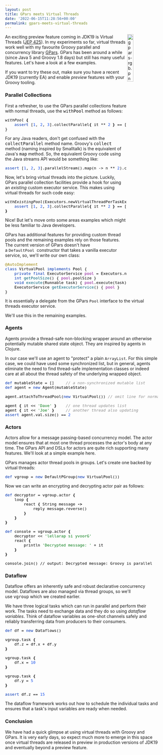 ```yaml
---
layout: post
title: GPars meets Virtual Threads
date: '2022-06-15T11:28:56+00:00'
permalink: gpars-meets-virtual-threads
---
```

<p><img src="https://blogs.apache.org/groovy/mediaresource/52d821d8-f108-48e6-805d-f8fdd514f9ca" style="width: 20%;" align="right" alt="gpars-rgb.png">An exciting preview feature coming in JDK19 is Virtual Threads (<a href="https://openjdk.java.net/jeps/425" target="_blank">JEP 425</a>). In my experiments so far, virtual threads work well with my favourite Groovy parallel and concurrency library <a href="http://gpars.org/" target="_blank">GPars</a>. GPars has been around a while (since Java 5 and Groovy 1.8 days) but still has many useful features. Let's have a look at a few examples.</p><p>If you want to try these out, make sure you have a recent JDK19 (currently EA) and enable <i>preview </i>features with your Groovy tooling.</p>

<h3>Parallel Collections</h3>

<p>First a refresher, to use the GPars parallel collections feature with normal threads, use the
<span style="background-color: #FFFFFF; color: rgb(8, 8, 8); font-family: &quot;JetBrains Mono&quot;, monospace; font-size: 14px;> GParsPool.<span style=" font-style="italic;&quot;">withPool</span> method as follows:
</p>

<pre style="color:#080808;font-family:'JetBrains Mono',monospace;font-size:9.6pt;"><span style="font-style:italic;">withPool </span><span style="font-weight:bold;">{<br></span><span style="font-weight:bold;">    </span><span style="color:#0033b3;">assert </span>[<span style="color:#1750eb;">1</span>, <span style="color:#1750eb;">2</span>, <span style="color:#1750eb;">3</span>].collectParallel<span style="font-weight:bold;">{ </span>it ** <span style="color:#1750eb;">2 </span><span style="font-weight:bold;">} </span>== [<span style="color:#1750eb;">1</span>, <span style="color:#1750eb;">4</span>, <span style="color:#1750eb;">9</span>]
}</pre>

<p>For any Java readers, don't get confused with the <span style="font-family:'JetBrains Mono',monospace;font-size: 14px; color: rgb(8, 8, 8);">collectParallel</span> method name. Groovy's <span style="font-family:'JetBrains Mono',monospace;font-size: 14px; color: rgb(8, 8, 8);">collect</span> method (naming inspired by Smalltalk) is the equivalent of Java's <span style="font-family:'JetBrains Mono',monospace;font-size: 14px; color: rgb(8, 8, 8);">map</span> method. So, the equivalent Groovy code using the Java streams API would be something like:

</p><pre style="color:#080808;font-family:'JetBrains Mono',monospace;font-size:9.6pt;"><span style="color:#0033b3;">assert </span>[<span style="color:#1750eb;">1</span>, <span style="color:#1750eb;">2</span>, <span style="color:#1750eb;">3</span>].parallelStream().map(n -&gt; n ** <span style="color:#1750eb;">2</span>).collect(<span style="color:#000000;">Collectors</span>.<span style="font-style:italic;">toList</span>()) == [<span style="color:#1750eb;">1</span>, <span style="color:#1750eb;">4</span>, <span style="color:#1750eb;">9</span>]<br></pre>

<p>Now, let's bring virtual threads into the picture. Luckily, GPars parallel collection facilities provide a hook for using an <i>existing </i>custom executor service. This makes using virtual threads for such code easy:</p><pre style="color:#080808;font-family:'JetBrains Mono',monospace;font-size:9.6pt;"><span style="font-style:italic;">withExistingPool</span>(<span style="color:#000000;">Executors</span>.newVirtualThreadPerTaskExecutor()) <span style="font-weight:bold;">{<br></span><span style="font-weight:bold;">    </span><span style="color:#0033b3;">assert </span>[<span style="color:#1750eb;">1</span>, <span style="color:#1750eb;">2</span>, <span style="color:#1750eb;">3</span>].collectParallel<span style="font-weight:bold;">{ </span>it ** <span style="color:#1750eb;">2 </span><span style="font-weight:bold;">} </span>== [<span style="color:#1750eb;">1</span>, <span style="color:#1750eb;">4</span>, <span style="color:#1750eb;">9</span>]<br><span style="font-weight:bold;">}<br></span></pre>
<p>Nice! But let's move onto some areas examples which might be less familiar to Java developers.</p><p>GPars has additional features for providing custom thread pools and the remaining examples rely on those features. The current version of GPars doesn't have a&nbsp;<span style="font-family: &quot;JetBrains Mono&quot;, monospace; font-size: 9.6pt;">DefaultPool&nbsp;</span>constructor that takes a vanilla executor service, so, we'll write our own class:</p><pre style="color:#080808;font-family:'JetBrains Mono',monospace;font-size:9.6pt;"><span style="color:#9e880d;">@AutoImplement<br></span><span style="color:#0033b3;">class </span><span style="color:#000000;">VirtualPool </span><span style="color:#0033b3;">implements </span><span style="color:#000000;">Pool </span>{<br>    <span style="color:#0033b3;">private final </span><span style="color:#000000;">ExecutorService </span><span style="color:#871094;">pool </span>= <span style="color:#000000;">Executors</span>.newVirtualThreadPerTaskExecutor()<br>    <span style="color:#0033b3;">int </span><span style="color:#00627a;">getPoolSize</span>() { <span style="color:#871094;">pool</span>.poolSize }<br>    <span style="color:#0033b3;">void </span><span style="color:#00627a;">execute</span>(<span style="color:#000000;">Runnable </span>task) { <span style="color:#871094;">pool</span>.execute(task) }<br>    <span style="color:#000000;">ExecutorService </span><span style="color:#00627a;">getExecutorService</span>() { <span style="color:#871094;">pool </span>}<br>}<br></pre><p>It is essentially a delegate from the GPars&nbsp;<span style="font-family: &quot;JetBrains Mono&quot;, monospace; font-size: 9.6pt;">Pool</span>&nbsp;interface to the virtual threads executor service.</p><p>We'll use this in the remaining examples.</p>

<h3>Agents</h3>
<p>Agents provide a thread-safe non-blocking wrapper around an otherwise potentially mutable shared state object. They are inspired by agents in Clojure.</p><p>In our case we'll use an agent to "protect" a plain&nbsp;<span style="font-family: &quot;JetBrains Mono&quot;, monospace; font-size: 9.6pt;">ArrayList</span>. For this simple case, we could have used some synchronized list, but in general, agents eliminate the need to find thread-safe implementation classes or indeed care at all about the thread safety of the underlying wrapped object.</p>
<pre style="color:#080808;font-family:'JetBrains Mono',monospace;font-size:9.6pt;"><span style="color:#0033b3;">def </span><span style="color:#000000;">mutableState </span>= []     <span style="color:#8c8c8c;font-style:italic;">// a non-synchronized mutable list<br></span><span style="color:#0033b3;">def </span><span style="color:#000000;">agent </span>= <span style="color:#0033b3;">new </span><span style="color:#000000;">Agent</span>(<span style="color:#000000;">mutableState</span>)<br><br><span style="color:#000000;">agent</span>.attachToThreadPool(<span style="color:#0033b3;">new </span><span style="color:#000000;">VirtualPool</span>()) <span style="color:#8c8c8c;font-style:italic;">// omit line for normal threads<br></span><span style="color:#8c8c8c;font-style:italic;"><br></span><span style="color:#000000;">agent </span><span style="font-weight:bold;">{ </span>it &lt;&lt; <span style="color:#067d17;">'Dave' </span><span style="font-weight:bold;">}    </span><span style="color:#8c8c8c;font-style:italic;">// one thread updates list<br></span><span style="color:#000000;">agent </span><span style="font-weight:bold;">{ </span>it &lt;&lt; <span style="color:#067d17;">'Joe' </span><span style="font-weight:bold;">}     </span><span style="color:#8c8c8c;font-style:italic;">// another thread also updating<br></span><span style="color:#0033b3;">assert </span><span style="color:#000000;">agent</span>.val.size() == <span style="color:#1750eb;">2<br></span></pre>

<h3>Actors</h3>
<p>Actors allow for a message passing-based concurrency model. The actor model ensures that at most one thread processes the actor's body at any time. The GPars API and DSLs for actors are quite rich supporting many features. We'll look at a simple example here.</p><p>GPars manages actor thread pools in groups. Let's create one backed by virtual threads:</p>
<pre style="color:#080808;font-family:'JetBrains Mono',monospace;font-size:9.6pt;"><span style="color:#0033b3;">def </span><span style="color:#000000;">vgroup </span>= <span style="color:#0033b3;">new </span><span style="color:#000000;">DefaultPGroup</span>(<span style="color:#0033b3;">new </span><span style="color:#000000;">VirtualPool</span>())
</pre>
<p>Now we can write an encrypting and decrypting actor pair as follows:</p>
<pre style="color:#080808;font-family:'JetBrains Mono',monospace;font-size:9.6pt;"><span style="color:#0033b3;">def </span><span style="color:#000000;">decryptor </span>= <span style="color:#000000;">vgroup</span>.actor <span style="font-weight:bold;">{<br></span><span style="font-weight:bold;">    </span>loop <span style="font-weight:bold;">{<br></span><span style="font-weight:bold;">        </span>react <span style="font-weight:bold;">{ </span><span style="color:#000000;">String </span>message <span style="font-weight:bold;">-&gt;<br></span><span style="font-weight:bold;">            </span>reply message.reverse()<br>        <span style="font-weight:bold;">}<br></span><span style="font-weight:bold;">    }<br></span><span style="font-weight:bold;">}<br></span><span style="font-weight:bold;"><br></span><span style="color:#0033b3;">def </span><span style="color:#000000;">console </span>= <span style="color:#000000;">vgroup</span>.actor <span style="font-weight:bold;">{<br></span><span style="font-weight:bold;">    </span><span style="color:#000000;">decryptor </span>&lt;&lt; <span style="color:#067d17;">'lellarap si yvoorG'<br></span><span style="color:#067d17;">    </span>react <span style="font-weight:bold;">{<br></span>        println <span style="color:#067d17;">'Decrypted message: ' </span>+ it<br>    <span style="font-weight:bold;">}<br></span><span style="font-weight:bold;">}<br></span><span style="font-weight:bold;"><br></span><span style="color:#000000;">console</span>.join() // output: Decrypted message: Groovy is parallel</pre>
<h3>Dataflow</h3>
<p style="">Dataflow&nbsp;offers an inherently safe and robust declarative concurrency model. Dataflows are also managed via thread groups, so we'll use&nbsp;<span style="font-family: &quot;JetBrains Mono&quot;, monospace; font-size: 14px;">vgroup</span>&nbsp;which we created earlier.</p><p style="">We have three logical tasks which can run in parallel and perform their work. The tasks need to exchange data and they do so using <i>dataflow variables</i>. Think of dataflow variables as one-shot channels safely and reliably transferring data from producers to their consumers.<br></p>
<pre style="color:#080808;font-family:'JetBrains Mono',monospace;font-size:9.6pt;"><span style="color:#0033b3;">def </span><span style="color:#000000;">df </span>= <span style="color:#0033b3;">new </span><span style="color:#000000;">Dataflows</span>()<br><br><span style="color:#000000;">vgroup</span>.task <span style="font-weight:bold;">{<br></span><span style="font-weight:bold;">    </span><span style="color:#000000;">df</span>.z = <span style="color:#000000;">df</span>.x + <span style="color:#000000;">df</span>.y<br><span style="font-weight:bold;">}<br></span><span style="font-weight:bold;"><br></span><span style="color:#000000;">vgroup</span>.task <span style="font-weight:bold;">{<br></span><span style="font-weight:bold;">    </span><span style="color:#000000;">df</span>.x = <span style="color:#1750eb;">10<br></span><span style="font-weight:bold;">}<br></span><span style="font-weight:bold;"><br></span><span style="color:#000000;">vgroup</span>.task <span style="font-weight:bold;">{<br></span><span style="font-weight:bold;">    </span><span style="color:#000000;">df</span>.y = <span style="color:#1750eb;">5<br></span><span style="font-weight:bold;">}<br></span><span style="font-weight:bold;"><br></span><span style="color:#0033b3;">assert </span><span style="color:#000000;">df</span>.z == <span style="color:#1750eb;">15<br></span></pre>
<p>The dataflow framework works out how to schedule the individual tasks and ensures that
a task's input variables are ready when needed.</p>
<h3>Conclusion</h3>
<p>We have had a quick glimpse at using virtual threads with Groovy and GPars.
It is very early days, so expect much more to emerge in this space once virtual
threads are released in preview in production versions of JDK19 and eventually beyond a preview feature.
</p>
